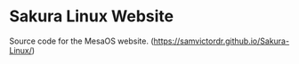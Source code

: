 # Sakura Linux Website
Source code for the MesaOS website. (https://samvictordr.github.io/Sakura-Linux/)
